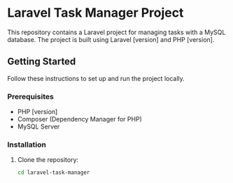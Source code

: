 # Laravel Task Manager Project

This repository contains a Laravel project for managing tasks with a MySQL database. The project is built using Laravel [version] and PHP [version].

## Getting Started

Follow these instructions to set up and run the project locally.

### Prerequisites

- PHP [version]
- Composer (Dependency Manager for PHP)
- MySQL Server

### Installation

1. Clone the repository:

   ```bash
   cd laravel-task-manager
